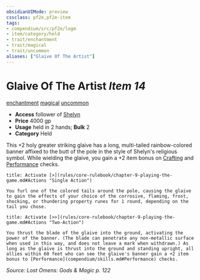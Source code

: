 ```yaml
---
obsidianUIMode: preview
cssclass: pf2e,pf2e-item
tags:
- compendium/src/pf2e/logm
- item/category/held
- trait/enchantment
- trait/magical
- trait/uncommon
aliases: ["Glaive Of The Artist"]
---
```

# Glaive Of The Artist *Item 14*  
[enchantment](rules/traits/enchantment.md "Enchantment School Trait")  [magical](rules/traits/magical.md "Magical Item Trait")  [uncommon](rules/traits/uncommon.md "Uncommon Rarity Trait")  

- **Access** follower of [Shelyn](compendium/setting/deities/shelyn.md)
- **Price** 4000 gp
- **Usage** held in 2 hands; **Bulk** 2
- **Category** Held

This +2 holy greater striking glaive has a long, multi-tailed rainbow-colored banner affixed to the butt of the pole in the style of Shelyn's religious symbol. While wielding the glaive, you gain a +2 item bonus on [Crafting](compendium/skills.md#Crafting) and [Performance](compendium/skills.md#Performance) checks.

```ad-embed-ability
title: Activate [>](rules/core-rulebook/chapter-9-playing-the-game.md#Actions "Single Action")

You furl one of the colored tails around the pole, causing the glaive to gain the effects of your choice of the corrosive, flaming, frost, shocking, or thundering property runes for 1 round, depending on the tail you chose.
```

```ad-embed-ability
title: Activate [>>](rules/core-rulebook/chapter-9-playing-the-game.md#Actions "Two-Action")

You thrust the blade of the glaive into the ground, activating the power of the banner. (The blade can penetrate any non-metallic surface when used in this way, and does not leave a mark when withdrawn.) As long as the glaive is thrust into the ground and standing upright, all allies within 60 feet who can see the glaive's banner gain a +2 item bonus to [Performance](compendium/skills.md#Performance) checks.
```

*Source: Lost Omens: Gods & Magic p. 122*
